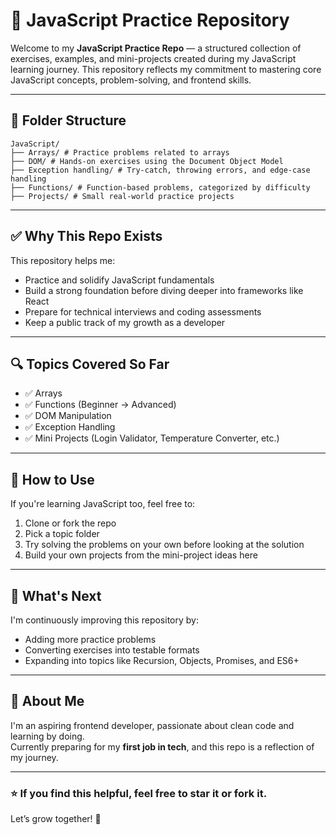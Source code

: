 # 🧠 JavaScript Practice Repository

Welcome to my **JavaScript Practice Repo** — a structured collection of exercises, examples, and mini-projects created during my JavaScript learning journey. This repository reflects my commitment to mastering core JavaScript concepts, problem-solving, and frontend skills.

---

## 📁 Folder Structure
```text
JavaScript/
├── Arrays/ # Practice problems related to arrays
├── DOM/ # Hands-on exercises using the Document Object Model
├── Exception handling/ # Try-catch, throwing errors, and edge-case handling
├── Functions/ # Function-based problems, categorized by difficulty
├── Projects/ # Small real-world practice projects
```

---

## ✅ Why This Repo Exists

This repository helps me:

- Practice and solidify JavaScript fundamentals
- Build a strong foundation before diving deeper into frameworks like React
- Prepare for technical interviews and coding assessments
- Keep a public track of my growth as a developer

---

## 🔍 Topics Covered So Far

- ✅ Arrays
- ✅ Functions (Beginner → Advanced)
- ✅ DOM Manipulation
- ✅ Exception Handling
- ✅ Mini Projects (Login Validator, Temperature Converter, etc.)

---

## 🚀 How to Use

If you're learning JavaScript too, feel free to:

1. Clone or fork the repo
2. Pick a topic folder
3. Try solving the problems on your own before looking at the solution
4. Build your own projects from the mini-project ideas here

---

## 📌 What's Next

I'm continuously improving this repository by:

- Adding more practice problems
- Converting exercises into testable formats
- Expanding into topics like Recursion, Objects, Promises, and ES6+

---

## 👋 About Me

I'm an aspiring frontend developer, passionate about clean code and learning by doing.  
Currently preparing for my **first job in tech**, and this repo is a reflection of my journey.

---

### ⭐️ If you find this helpful, feel free to star it or fork it.  
Let’s grow together! 🚀
